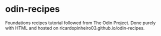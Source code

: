 # odin-recipes

Foundations recipes tutorial followed from The Odin Project. Done purely with HTML and hosted on ricardopinheiro03.github.io/odin-recipes.